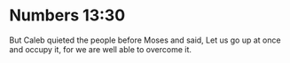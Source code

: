 # Numbers 13:30

But Caleb quieted the people before Moses and said, Let us go up at once and occupy it, for we are well able to overcome it.
